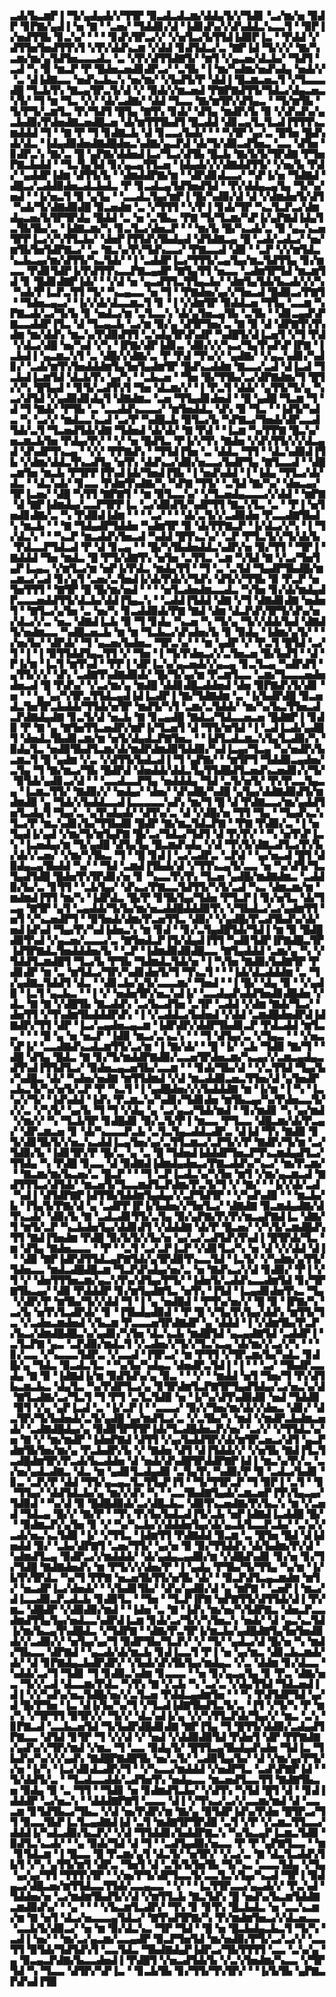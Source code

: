 ▃▟▞▙▃▆▛▐▝▜▞▄▟▄▟▞▞▜▜▛▝▉▃▟▃▟▃▆▞▟▟▄▜▞▞▜▟▊▝▃▞▆▞▅▝▉▟▛▝▊▛▇▞▄▟▐▝▅▝▇▝▝▃▅▞▝▜▟▟▊▞▟▝▐▟▊▟▚▞▞▟▚▟▟▃▚▃▃▜▝▝▉▛▐▞▅▟▜▜▙▝▊▃▚▞▝▝▝▝▊▟▚▜▛▃▞▞▝▞▅▜▃▞▙▜▜▟▐▟▉▛▐▃▝▝▛▟▟▝▞▟▜▜▅▜▅▟▜▜▚▜▝▞▛▞▟▟▚▃▆▝▞▟▟▝▊▟▜▟▃▞▃▝▇▛▐▟▝▜▞▞▞▝▇▞▚▃▆▞▆▞▄▜▟▜▅▃▃▃▟▃▝▃▝▞▛▞▟▜▜▟▇▜▞▝▆▜▝▞▄▃▅▞▟▃▙▞▝▜▟▜▝▃▟▝▚▝▉▝▆▃▛▝▛▝█▟▅▃▅▟▊▟▛▃▞▝▃▜▙▝▐▝▆▞▚▟▆▞▅▟▚▟▄▝▅▟▞▞▝▃▝▟▐▟▇▃▃▝▅▟▚▃▙▃▚▝▅▞▆▞▝▞▙▟▜▞▛▝▟▟▐▝█▃▆▃▅▃▜▝▞▜▃▃▃▟█▝▜▃▙▜▚▝▇▃▄▜▛▃▜▞▟▝▞▝▉▟▞▞▆▃▅▟▝▛▇▛▇▟▜▜▞▜▟▃▞▟▄▃▅▃▚▜▞▝▜▝▆▝▜▃▝▞▞▝▟▞▃▟▇▞▝▟▟▝▜▃▃▝▇▞▆▜▛▞▟▜▄▃▝▝▜▞▆▜▙▝▜▞▛▜▞▃▆▜▃▝▛▞▜▟▜▝█▜▄▝▇▜▚▝▊▟▞▝▟▜▄▝▆▟▛▞▙▝▉▝▞▟▚▟▚▞▄▃▙▟▉▞▛▟▅▟▇▃▅▟█▃▅▝▟▞▆▜▜▜▙▟▜▝█▃▟▟▝▟▊▃▄▜▃▜▃▟▐▜▜▜▚▃▆▟▟▟▝▜▝▝▇▝▛▝▜▝▊▟▇▃▙▝▟▝▊▃▃▞▙▟▞▝▝▝▚▜▛▝▄▞▃▝█▜▅▝█▟▚▟▞▟▃▝▐▟▄▟▉▟▅▟▇▟█▟▅▃▚▟▇▞▄▃▛▟▝▟▞▜▞▟▉▃▟▜▅▃▝▃▃▝▟▜▅▝▊▟▛▃▚▝▇▞▃▝█▝▄▛▇▞▟▟▅▟▐▃▞▜▃▞▟▜▙▝█▃▙▝▇▞▙▜▞▜▛▟▇▝▛▜▅▛▇▃▙▟▟▝▝▜▃▜▄▜▟▝▊▞▄▃▄▜▜▃▅▝▐▟▄▟▞▞▞▟▇▟▟▜▜▞▝▞▅▞▙▝▛▟▞▝▄▟▟▛▐▟▆▝▟▜▜▞▙▝▝▟▆▟▟▛▇▞▆▝▝▟▛▟▊▟▃▃▞▝▚▛▐▞▅▝▜▟▇▟▝▟█▃▞▃▟▟▉▟▅▃▟▃▙▟▃▝▛▝▊▃▟▃▄▜▟▜▅▟▜▟▝▝▛▞▟▟▄▃▄▜▄▝▜▞▚▞▅▟▝▝▐▞▅▃▜▝▉▝▄▜▄▝▝▃▃▟▃▜▄▞▆▛▐▝█▞▚▟▉▞▟▝▟▝▞▟▆▟▅▜▞▟▜▝▚▟▞▜▞▟▇▟▉▟█▝▉▃▅▟▆▝▃▝▞▜▜▜▝▝▞▛▐▝▊▟▞▜▛▝▚▃▜▃▛▃▞▟▆▟▄▃▅▞▙▜▛▜▛▟▄▝█▟▟▝▃▝▅▝▃▜▙▃▝▛▇▝▜▞▜▃▆▞▚▛▐▞▄▛▇▟▐▟▄▜▃▜▙▜▙▞▃▝▐▟▇▃▆▞▚▝▊▃▜▃▞▟▅▃▛▝▝▝▆▞▙▝█▞▚▃▟▞▃▝▉▝▄▃▚▃▅▜▛▛▐▃▞▞▚▜▜▃▙▞▝▟▅▛▐▜▜▟▚▜▙▟▄▟▝▟▜▟▇▃▄▝█▝▃▟▞▃▟▃▞▝▅▞▆▜▙▜▅▜▟▛▇▃▞▝▃▝▇▃▚▞▛▞▜▟▚▃▃▞▝▛▇▃▃▟▝▟▉▝▝▃▛▝▞▞▆▜▟▃▚▃▙▃▄▞▆▞▟▜▜▞▚▃▜▟▞▝▐▝▃▟▟▛▐▃▞▜▜▜▞▃▄▜▄▞▆▃▜▟▜▜▄▝▊▞▆▃▃▝▛▟▊▜▟▛▐▞▛▟▜▜▚▃▃▛▇▃▄▟▛▝▇▜▄▜▜▝▅▃▃▝▃▟▆▜▛▜▟▝▆▃▆▜▟▝▊▝█▟▊▟▇▛▐▟▞▝▝▞▟▝▅▝▄▃▟▜▜▃▜▜▄▃▙▞▝▟▆▜▄▜▟▞▙▃▟▞▞▞▚▝▚▟▞▛▐▃▛▃▜▜▝▜▞▝▚▃▄▃▃▝▅▝▜▝▝▛▇▟▅▞▄▞▞▜▅▃▟▝█▟▉▃▞▛▇▜▝▝▜▟▅▃▄▃▞▝▐▞▞▟▞▟▃▃▆▃▜▝▊▝▐▝▞▟▆▜▛▝▉▟▟▃▅▝▜▜▄▝▃▃▆▝▚▛▇▃▟▞▃▞▜▞▙▝▊▝▅▟▃▞▆▝▃▜▃▃▚▝▟▞▄▜▅▃▄▜▙▝▃▜▙▝▝▟▊▃▄▟▚▛▇▃▃▟▟▛▐▜▃▝▟▝▜▃▄▃▙▝▃▞▆▝▉▞▄▝▟▜▛▜▅▞▃▝▇▝▉▝▟▝▟▛▇▜▚▜▚▟▆▝▆▞▟▟▚▝▆▃▚▞▛▟▉▟▜▜▝▃▚▟▄▜▛▟▚▟▛▝▚▟█▜▞▟▐▃▅▜▝▞▜▝▛▟▝▞▟▃▞▟█▝▅▞▚▟▝▞▚▝▐▛▇▞▟▛▐▟▊▃▝▟▉▞▞▞▚▃▞▜▄▜▚▟▚▛▐▛▇▝▐▃▙▟▐▝▄▃▆▃▚▜▝▃▝▟█▞▞▟▇▞▃▝▛▝▛▟▝▜▚▞▞▝▄▟▇▞▝▞▄▃▚▟▊▞▚▟▊▞▝▃▟▞▆▜▚▜▅▟▟▟▆▜▄▜▅▜▄▟▆▜▛▝█▟▚▃▟▟▆▝▇▃▃▞▃▟▝▟▐▃▟▝▜▃▙▟▐▃▆▜▟▝▟▃▙▜▚▝▄▞▚▝▝▃▙▃▅▝▝▜▅▝█▞▜▜▙▞▃▞▟▛▇▟▆▞▜▝█▜▞▞▚▝█▜▄▟▝▝▊▜▞▃▟▜▚▜▝▜▅▝▟▃▆▞▞▝▐▝▛▃▜▝▟▟▞▝▄▜▜▞▜▞▄▝▚▃▞▟▜▟▝▞▄▟▉▟▊▟▄▜▝▟▇▟▆▃▝▃▅▝▜▜▄▟▊▟▅▟▝▝█▝▄▟█▝▜▃▆▝▜▝▟▝▜▝▇▟▞▝▛▜▙▝▃▝▃▃▟▟▚▃▃▃▞▝▆▜▅▟▟▃▝▟▚▝▉▝▜▃▝▝▐▟▜▞▚▟▃▝▚▝▃▞▞▝▆▟▃▃▚▃▟▝▃▞▛▝▚▟█▃▙▝▉▜▃▞▙▝▚▛▇▃▞▜▅▟▞▟▛▃▃▟▜▟▞▃▜▝▜▃▅▟▜▟▞▟▇▝▜▟▅▟▝▟▞▟▞▝▇▝▛▟▝▝▐▃▆▝▚▞▛▛▇▝█▃▚▞▅▃▆▃▙▜▅▝▛▟▄▞▛▞▝▝▞▝▅▝█▟▜▃▝▛▐▞▞▜▚▝▇▟▅▝▞▟▚▜▜▞▞▞▟▃▄▟▝▟▚▟▛▜▚▃▄▝▝▞▞▝▛▛▇▟▚▝▝▜▜▟▐▜▅▝▃▝▟▟▃▝▜▜▝▝▟▃▚▟▉▟▐▜▙▝▞▟▆▞▟▟▃▜▚▃▟▜▄▝▅▜▚▝▟▟▚▃▞▟▉▞▅▃▃▞▙▟▛▜▄▝▇▜▃▃▟▝▝▟█▃▆▜▅▝▆▃▙▝▛▜▛▛▐▜▚▟▐▟▞▜▅▟▐▜▙▝▐▝▅▟▚▟▟▝▐▝▐▟▄▝▜▜▃▞▟▞▟▃▝▝▟▃▚▟▞▝▊▃▃▝▛▟▆▜▚▟▇▞▚▝▚▛▇▝▜▜▞▝▃▜▟▝▇▞▚▞▝▟▅▃▄▞▜▛▐▃▅▞▝▟█▝▚▜▜▝▇▛▇▜▝▝▆▝▉▜▃▃▚▞▝▞▜▃▅▟▄▃▃▃▞▞▟▟▝▝▆▛▇▝▟▝▇▛▐▟▆▟▄▞▃▃▛▜▛▛▐▃▝▃▞▟▉▟▜▞▚▟▛▜▜▝▇▃▚▜▃▝▃▝▝▛▐▝▅▜▅▟▊▟▇▞▃▝▚▝▛▟▉▟▐▟▆▝▝▝▝▃▞▝▝▝▟▞▃▜▞▞▃▟▉▟▅▝▛▃▃▟▇▜▙▟▚▝▆▃▙▝▝▝▇▝▜▟▄▟▛▜▟▟▅▝▚▟▆▜▛▝▉▝▟▞▛▛▇▃▛▝▐▞▟▃▞▞▚▝▐▝▜▞▟▃▚▝▝▝▚▃▛▝▆▃▟▟▚▜▅▃▟▝▚▟▟▝█▜▚▃▚▞▝▃▛▝▛▜▃▜▞▞▜▞▟▞▙▝▛▟▃▃▛▜▟▃▟▝▛▝▟▝▊▃▄▝▝▝█▞▚▜▙▟▅▟▟▃▚▟▛▞▅▝▉▞▜▜▝▝▜▛▐▝▇▟▟▟▝▜▅▝▆▟▃▝█▝▛▜▞▟▇▜▚▝▅▜▅▝▃▜▜▃▝▃▆▝▚▜▟▝▇▝▞▃▞▜▅▜▄▛▐▃▄▃▝▞▆▜▃▞▆▝▅▛▐▞▛▟▃▝▆▟▄▜▜▝▝▜▝▃▝▃▜▟▝▜▄▟▛▜▙▟█▞▆▃▆▃▞▃▟▝▊▞▄▜▝▃▅▞▃▜▅▟▐▞▟▞▛▟▞▞▜▟▚▝▟▜▞▞▜▜▙▝▉▝▛▃▛▝▅▜▅▜▜▜▝▝▇▜▛▝█▝█▞▆▞▅▟▝▝▝▝▅▜▃▟▅▟▆▃▃▟▃▝▚▜▅▝▊▞▟▞▆▟▄▟▛▃▃▃▅▟▟▜▜▞▟▃▙▞▟▟▐▜▄▃▚▝▝▃▟▟▐▜▟▟▝▟▇▝▞▜▝▟▇▟▊▟▇▝▅▟▅▜▝▝▇▜▃▞▄▜▅▝▃▝▅▞▚▝▊▃▟▟▉▟▞▛▇▝▇▟▝▟▆▝▟▃▛▟▚▜▛▜▞▟▚▞▅▞▟▃▞▞▃▝▅▃▝▟▇▟▐▃▙▝▉▝▜▝▊▟▄▝▚▃▅▝▚▝▜▞▄▝▜▞▞▟▟▞▙▟▝▟▇▟▜▞▅▟▆▃▃▝▚▟█▃▅▃▙▝▆▝▆▝▜▃▙▃▞▟▚▟▅▞▙▝▊▝▉▟▄▝▐▟▆▞▄▜▞▝▝▞▅▞▙▞▝▟▛▟▞▝▜▝▄▃▅▞▙▟▅▃▝▜▛▃▚▞▝▝▆▝▄▟▛▝▞▝▛▃▜▝█▜▟▝▃▞▜▝▐▝▐▝▉▜▜▟▟▜▄▃▜▜▝▞▝▜▅▝▐▝▜▞▛▟▅▃▞▞▃▜▅▃▅▝█▞▙▟▜▝▝▟▝▛▐▞▆▝▐▃▜▝▆▜▚▟▝▝▛▛▐▝▟▛▐▃▚▞▄▃▅▟▞▞▄▃▄▝▊▃▜▃▄▝▚▟▛▟▜▝▄▜▜▞▞▞▝▟▚▝▃▟▇▜▚▟▇▟▉▟▞▝█▞▜▞▄▞▆▝▛▃▆▜▃▃▝▃▆▞▜▃▃▃▅▟▅▟▅▃▟▝█▝▛▟▚▞▝▞▃▞▆▞▄▝▆▟█▝▟▟▊▟█▃▟▟▅▟▝▟▅▝▉▛▇▟▚▜▞▟▊▝▅▝▝▝▄▝▄▞▚▜▛▃▜▜▟▃▄▟▐▟▐▃▟▛▐▝▇▞▜▟▇▟▆▝▃▝▐▞▙▟▛▟█▝▉▃▅▟▃▜▅▜▛▃▙▟▟▞▜▜▟▞▅▜▛▝▆▟▜▞▚▜▝▃▆▞▃▜▟▟▞▝▆▞▚▞▙▃▜▜▅▃▟▃▛▟▇▟▄▟▇▝▊▃▜▞▟▝▅▃▙▝▇▝▊▃▄▟█▝▇▟▃▞▜▟▃▃▅▃▅▝█▟▇▛▐▝▊▟▉▝▛▝▇▝▄▝▇▜▅▜▜▃▅▟▛▞▆▛▐▞▜▃▅▜▝▟▝▜▜▞▆▜▟▝▐▝▃▟▐▃▟▞▄▟█▜▝▟▅▟▃▜▙▟▊▃▆▞▆▝▅▜▞▟▄▟▃▛▇▜▅▃▝▝▐▟▜▃▟▃▆▃▚▜▄▜▃▟▉▞▚▝▉▟▄▜▃▝▅▟▉▜▙▟▜▃▆▞▟▞▆▟▛▟▆▟▉▜▟▟▉▞▚▟▐▃▄▞▜▃▄▝▚▞▅▟▛▞▙▃▆▃▜▝█▝▄▟▆▝▞▃▝▞▟▜▜▞▙▟▃▟▐▝▜▝▄▛▇▞▝▝▆▜▛▜▝▜▟▟▉▃▄▟▅▞▃▜▄▝▜▝▇▞▆▃▞▜▙▝█▟▛▟▝▟▅▟▟▞▟▟▃▜▄▜▜▟█▟▜▃▅▟▚▃▅▟▊▞▞▜▞▝▉▜▟▞▄▟▊▃▞▟▝▝▝▃▃▟▃▃▛▜▄▝▅▟▟▟▄▝▜▟▝▃▜▞▅▜▞▝▛▞▛▃▃▜▄▃▄▝▐▃▆▃▜▜▞▝▇▟▉▞▞▝▅▟▄▞▝▟▅▞▝▟▚▟█▞▚▟█▝▄▜▄▞▟▟▇▟▉▟▜▞▆▟▆▟▉▝▄▝▜▟▞▞▙▟▟▃▃▟▐▃▃▃▃▃▚▟▚▝▆▞▜▝█▝▟▝▛▟▇▃▃▞▆▞▄▟▟▜▅▜▃▟▄▜▝▜▄▞▃▝▄▜▚▟▄▟▞▝▟▜▚▞▃▝▟▝▞▟█▞▅▝▜▜▝▜▄▝▝▜▄▟▚▃▚▜▃▞▛▝▆▃▚▟▊▞▙▞▜▜▙▟▉▝█▟▛▝▇▞▆▃▜▟▃▛▇▝▝▛▇▝▛▟▉▞▃▝▐▝▅▜▄▟▐▞▄▟▝▞▆▞▜▞▆▜▄▛▇▝█▞▃▞▜▟▃▞▜▟▜▝▟▝▛▞▛▞▝▝▚▝▅▜▚▛▐▃▚▝▐▃▅▟▄▞▆▝▜▞▄▟█▝▟▜▄▜▄▝█▃▆▟▚▟▄▝▞▟▝▜▚▜▞▟▇▃▟▜▃▞▛▞▙▞▟▞▞▃▅▞▝▞▆▞▚▜▙▃▝▜▝▝█▝▊▟▐▝▃▞▃▟▛▃▝▃▛▟▝▝▄▞▅▃▟▝█▜▝▟▉▟▄▃▄▜▙▟▟▝▚▞▝▝▜▟▝▃▆▟▐▜▙▟▞▟▝▞▜▜▚▃▄▜▞▃▃▝▅▝▚▞▟▜▞▜▃▜▄▟▜▟█▝█▟▅▜▚▜▛▟▊▞▅▝▊▝▚▃▃▜▚▜▚▝▜▃▅▝▄▟█▞▆▟▇▟▆▃▝▃▟▟▉▞▙▞▃▝▊▜▜▝▝▃▙▜▄▞▝▟▚▃▞▛▇▃▃▜▟▜▜▞▚▜▞▃▟▝▚▃▝▟▆▃▆▞▆▝▆▟▆▟▐▜▜▝▆▞▚▝▐▟▛▟▃▝█▞▛▝▊▜▙▜▄▞▜▟▅▝▛▜▃▛▐▝▊▞▅▜▃▝▟▞▜▃▄▝▇▜▛▝▄▜▝▃▄▟▟▞▜▞▙▞▆▞▅▃▟▟█▟▟▟▉▜▚▝▞▜▙▟▃▞▃▞▄▟▆▜▜▝▅▜▝▞▚▃▅▟▛▜▝▝▉▜▅▟▞▟▆▞▛▃▅▜▜▃▝▟▉▞▝▞▄▟█▞▛▃▟▜▙▟▚▞▟▞▅▟▐▟▚▟▝▜▄▞▛▞▚▟▐▟▅▃▚▝▆▝▊▟▝▝▊▞▃▜▄▟█▜▟▞▜▟▐▝▆▝▉▝█▟█▟▉▜▚▟▝▞▄▃▅▞▃▃▃▞▃▝▇▜▅▟▃▛▐▜▞▟▄▟▐▜▜▝▚▟▊▜▟▛▐▛▇▟█▃▜▛▐▟▜▛▇▟▃▜▅▟▟▟▅▞▙▝▝▃▛▝▐▟▆▟▉▟▉▟█▃▃▝▇▜▄▟▟▟▝▃▆▞▄▝▚▝▞▜▟▟▜▃▆▟█▜▝▜▃▞▙▝▛▜▙▝▜▟▆▟▃▜▟▞▅▝▐▝▚▜▅▝▇▟▉▞▙▟▇▜▛▝▛▟▊▟▛▝▆▝▃▝▆▜▟▃▞▜▛▞▚▟▊▟▅▜▞▜▝▜▚▃▜▝▝▝▐▟▞▟▃▟▟▟▆▝▃▝▜▞▄▟▇▃▜▟▟▜▝▟▃▝▝▟▊▃▙▞▄▜▞▃▃▃▆▞▝▜▅▟▝▝▐▝█▞▝▟▄▝▉▝▝▞▄▟▉▝▐▃▜▝▄▃▙▃▝▝▐▝▞▝▅▟▅▜▛▞▅▃▚▟▐▞▝▃▃▟▄▟▚▟▟▜▅▟▊▟█▟▅▝▞▟▃▝▇▝▇▝▞▟█▜▙▝▇▃▟▟▚▝▃▞▙▃▟▜▅▝▃▜▛▝▃▟▟▝▞▟▆▝▇▟▞▜▃▞▝▟▅▜▜▝▞▜▚▟▆▜▙▟▟▟▛▟▚▝▐▝▞▃▟▟▃▞▙▟▅▟▝▞▟▟▝▃▆▟█▟▅▟▛▟▐▟▇▟▛▞▜▜▝▟▛▝▐▃▞▃▄▟▅▃▄▃▆▝▐▟▛▟▛▞▟▟▛▜▙▟▊▃▛▝▛▟▃▟▟▝▆▜▃▃▝▝▝▝█▝▄▝▅▝▅▃▛▝▐▟▉▝▆▃▞▃▚▃▚▝▝▝▜▝▟▜▄▞▃▝▞▜▄▃▝▝▝▞▅▃▚▛▐▞▝▃▃▟▇▟▚▃▟▃▆▜▜▞▃▞▆▝▐▝▇▞▟▞▝▝█▝▐▞▝▃▙▝▜▟▉▝▇▞▜▝▝▟█▝▟▜▄▝█▟▃▝▇▝▊▞▜▞▆▟▟▛▇▟▉▞▃▃▅▜▛▟▅▃▆▞▚▃▄▞▞▃▆▃▄▟▄▃▟▜▚▟▐▜▜▟▜▃▞▝▉▟▅▃▄▃▅▜▙▞▃▃▆▝▝▝▊▟▞▜▙▞▟▝▝▞▃▜▜▟▝▜▄▞▙▞▚▟█▃▝▟▞▝▚▟▅▞▅▟▇▝▆▜▜▟▆▟▝▞▟▝▆▃▟▟▉▃▅▃▜▜▅▞▟▝▄▜▅▟▛▃▙▃▜▞▚▞▅▜▞▃▛▝▛▝▚▃▜▝▐▝▄▟█▟▅▞▞▞▙▟▟▟▇▝▆▝▐▞▆▝▐▝▚▝▐▃▚▞▞▜▞▝▐▟▚▟▟▝▐▟▚▝▛▃▆▃▚▞▚▟▊▞▜▟▊▟▅▝▆▜▙▃▄▞▚▞▛▟▅▃▃▜▞▞▞▃▝▞▚▜▞▝▄▞▙▝▜▝▜▝▞▟▄▝▄▝▃▞▄▃▞▜▟▞▆▟▝▝▊▞▆▟▊▝▚▝▄▞▆▟▝▞▆▞▞▝▚▝▜▃▙▜▛▝▊▟█▟▊▝▉▞▃▜▞▛▐▝▆▃▃▝▛▜▃▃▝▟█▃▆▞▟▞▛▃▄▞▝▟▛▃▆▃▅▝▊▝▟▞▚▃▃▃▛▃▙▝▃▜▃▜▄▃▟▟▃▟▛▃▝▟▐▟▝▜▚▝▇▟▉▝▊▜▞▟▊▜▙▜▞▞▅▃▚▃▟▟▐▃▄▜▅▞▄▞▃▜▜▃▆▃▞▃▛▜▞▞▛▝▇▟▛▞▜▞▆▝▃▞▜▟▉▞▙▝▐▟▊▜▛▞▛▝█▞▃▝▄▝▃▝█▝▜▟▅▟▐▟▟▟▛▜▅▃▛▜▚▃▆▟▄▟▜▃▞▜▜▟▄▝▚▝▛▟█▝▊▃▃▝▟▝▉▟▇▟▐▟▆▟▄▟▅▃▞▛▇▃▟▟▚▞▚▃▞▝▆▞▛▃▆▞▝▝▇▃▆▞▆▞▙▃▅▞▃▝█▃▛▝▝▝▜▝▃▛▐▃▟▃▚▞▚▜▅▝▆▜▝▞▆▞▄▃▆▃▟▝▇▟▜▜▜▃▞▟▜▟▞▝▆▃▅▜▞▜▃▃▆▟▜▃▛▟▆▞▛▃▜▞▜▝▞▝▇▞▝▝▐▞▞▟▞▃▟▝▚▟▐▝▟▜▟▛▇▛▐▟▜▜▙▜▟▟▆▜▄▟▄▞▞▃▛▜▟▜▛▝▝▞▚▟▚▟▉▝▝▝▆▃▙▞▙▝▐▜▄▜▞▛▇▞▟▝▄▝▃▟▛▛▐▛▐▞▙▟▅▞▞▜▅▜▃▞▝▟▇▟▇▝▉▃▆▟▄▟▇▞▟▜▚▃▟▞▝▟▉▞▙▝▇▝▃▟▃▟▊▜▜▞▃▜▄▝▉▞▄▛▇▞▛▞▛▞▆▃▄▛▇▟▐▃▝▟▇▞▜▝▆▜▞▃▛▝▚▃▙▟▅▜▄▞▟▟▊▟▜▝▞▟▟▟▇▝▟▞▛▝█▃▅▞▝▞▚▜▞▃▆▟█▟▚▜▜▝▇▟▐▜▅▟▆▝▛▟█▝▉▞▙▜▞▞▙▞▅▝▄▞▃▞▃▟▜▟▚▜▚▟▐▝█▜▛▟▞▜▃▝▆▝▟▜▄▝▇▟▅▃▃▃▝▝▛▝▝▃▜▝▃▞▃▛▐▃▛▝▞▟▊▜▃▞▚▝▅▝▟▝▞▞▟▟▝▟▐▝▝▟▉▝▇▛▐▟▛▟▜▜▟▃▄▛▇▜▟▞▄▜▛▟▉▜▚▃▃▜▟▝▐▃▜▞▝▞▚▟▆▞▄▜▜▞▜▟▅▃▃▝▆▟▃▟█▟█▃▆▝▜▃▛▟▚▟▄▞▅▞▃▝▅▝▇▟▚▃▞▞▟▝▊▟▉▞▝▛▐▝▞▜▝▞▝▟▅▜▜▜▅▃▆▞▄▃▚▜▚▞▟▜▄▞▛▜▞▝▐▟▅▜▞▃▟▟▚▃▃▟▆▜▟▝▊▞▜▛▇▜▙▃▄▞▝▟▉▝▛▟▟▟▛▝▊▞▆▜▄▟▇▜▃▝▅▜▚▝▐▜▟▝▐▃▄▟▊▟▅▜▚▃▝▜▄▝▞▟▛▞▛▝▆▜▙▞▜▞▞▟▟▝▜▝▐▝▄▝▅▟█▟▝▝▛▜▚▞▅▞▞▝█▝▉▝▐▛▇▞▚▝▃▞▙▝▅▜▚▜▃▟▛▟▞▝▊▝▐▜▙▟▄▟▉▟▝▝▛▝█▝▞▜▄▜▚▜▄▞▟▟▚▝▆▜▜▞▜▃▝▞▃▟▅▃▆▟▅▟▝▞▙▃▆▝▛▃▃▃▅▜▛▟▇▟▛▝▄▝▟▟▟▝▐▝▞▟▆▜▙▞▛▃▛▞▙▃▞▟▆▟█▟█▃▚▞▄▟▊▞▚▜▅▝▟▃▚▃▙▝▆▟█▜▟▝▄▃▄▟▇▜▟▝▃▟▟▛▐▝▃▜▃▛▇▝▄▃▝▃▛▟▉▞▆▟▃▜▝▞▃▟▅▞▞▜▞▞▜▃▚▃▄▝▟▞▆▞▞▃▞▞▚▝▝▝▊▞▃▃▝▞▚▃▃▃▜▟▛▃▝▞▃▃▟▝▐▜▛▃▞▝▆▝▛▜▜▝▞▜▛▃▆▞▙▞▚▟▃▝▊▟█▞▄▝▜▟▃▝▉▃▟▃▜▃▝▝▚▞▙▞▚▟▄▃▝▟▅▟▛▃▜▟▐▝▐▝▝▝▃▞▝▜▙▟▛▃▃▟▄▝▇▝▉▝▐▟▇▟▐▞▆▝▉▟▜▟▚▞▄▝▉▃▝▝▝▞▝▝▆▟▟▝▅▜▝▜▅▞▜▝▛▞▟▜▙▃▆▃▙▃▝▟▄▜▃▝▚▞▛▟▛▜▃▞▄▝▊▜▛▟▆▜▃▛▇▜▛▜▄▟▜▟▄▞▃▞▅▃▚▞▟▝▇▜▃▟▇▞▃▞▜▃▜▝▜▝▛▜▝▃▜▃▜▟▉▝▅▝▐▞▚▞▟▜▚▟▉▟▉▝▅▟▝▜▟▟▉▝▉▜▝▞▄▝▄▛▐▃▟▝▃▝▐▞▃▛▐▝▝▃▃▃▞▝▉▞▞▜▅▞▆▞▟▞▞▟▅▃▝▟▊▞▝▟▃▜▛▞▜▞▙▟▅▟▞▃▜▞▄▟█▝▄▞▆▟▜▃▞▃▝▞▃▜▙▞▚▝▆▟▝▞▆▟▛▃▙▟▆▃▅▟▞▝▃▟▇▟█▟▄▞▄▝▉▟▉▜▛▜▜▛▐▟▞▜▃▟█▟▅▃▛▞▅▞▝▃▞▞▝▞▜▜▟▃▚▞▅▝▇▝▞▝▆▞▆▟▛▝▐▟▅▛▇▟▝▟▜▜▝▞▄▞▙▟▟▜▛▞▟▞▆▜▛▃▅▃▞▟▜▝▄▃▛▟▆▜▙▜▅▞▆▞▄▝▛▃▙▟▛▞▙▝▞▝▇▟▅▝▟▜▝▟▐▜▟▟▞▞▝▞▅▜▙▝▇▟▐▜▃▜▃▟█▟▆▜▛▞▛▃▟▞▙▃▟▟▅▝▟▝▅▟▞▟▚▟█▜▛▟▟▛▇▛▐▟▐▝▆▃▚▞▛▞▃▝▃▞▅▞▄▟▃▟▇▃▝▟▃▝▆▝▄▟▊▜▃▟▄▟▉▝▃▜▄▜▚▝▚▟▉▞▛▝▉▝▃▟▃▞▙▟▊▝▊▃▝▃▛▞▛▝▟▟▝▜▜▞▄▃▄▃▜▃▜▜▄▛▐▜▝▝▜▞▜▜▛▃▛▝▜▝▉▛▐▝▃▜▝▝▊▝▜▜▄▞▝▟▟▜▟▃▙▞▄▝▆▞▞▟▚▝▚▝▝▃▃▜▙▟▇▜▄▟▞▃▆▃▅▛▐▜▚▜▄▃▄▞▜▟▉▟▝▝▚▞▟▝▉▝█▟█▟▉▟▞▃▞▟█▃▙▃▝▟▉▜▚▃▅▟▇▞▛▞▙▃▚▝▆▝▞▃▅▟▝▜▟▃▄▝█▞▞▝▇▞▛▝▝▜▚▝▛▞▙▞▙▟▃▟▐▜▞▃▙▝▅▛▐▟▇▟▐▃▟▟█▝█▞▝▝▉▟▆▃▛▞▄▜▅▝▊▝▞▝▚▞▚▃▙▞▞▟▟▟▅▜▄▞▟▞▄▃▙▜▃▃▛▃▙▞▝▃▚▞▞▃▟▞▅▃▚▃▜▟▉▝▐▞▝▞▜▜▃▝▐▟▆▜▜▝▛▟▇▟▟▝▉▃▆▝▃▝█▜▅▝█▟▝▟▐▟▅▟▟▝▉▞▝▃▙▞▟▛▇▜▝▃▅▞▜▜▞▝▄▞▅▝▉▝▉▞▜▜▟▟▚▝▟▞▙▟▆▞▛▞▟▝▚▟▆▟▜▃▄▝▉▟▛▃▞▞▆▟▟▟▞▝▟▞▄▟▄▃▄▟▉▞▆▝▞▟█▟▚▟▊▝▊▞▅▝▊▞▜▞▜▟█▝▇▟▇▟▅▟▚▝▆▝▛▜▞▞▞▟▅▞▛▝▐▝▄▟▄▝▛▜▙▞▜▞▜▜▄▝▚▞▆▝▐▞▙▜▚▜▛▟▃▝▚▞▜▝▛▛▇▝▅▃▅▜▙▜▜▞▅▜▙▝▟▞▝▝▉▃▛▟▜▃▄▃▆▟▆▝▆▜▞▝▅▃▟▛▐▃▞▟▅▟▞▝▝▞▙▟▊▜▙▞▝▟▚▞▄▟▉▞▟▝▄▝▆▛▇▝▝▃▅▛▐▝▆▃▞▟▐▃▃▟▉▃▛▃▟▃▙▝▊▟▉▜▃▝▝▜▅▝▝▜▃▛▐▛▇▝▅▛▇▜▜▞▟▜▜▟▞▟▐▝▛▞▆▃▝▟█▟▛▝▞▟▉▟▉▞▆▟▝▝▐▟▅▝▃▝▇▝▐▟▚▝▆▞▅▞▚▜▟▛▇▃▝▟▅▃▛▃▃▟▆▟▜▜▄▜▄▞▅▟▃▃▚▟▛▟▐▃▆▝▊▟▞▃▞▜▞▞▚▜▅▃▚▝▅▟▞▝▟▝▄▃▚▃▜▟▐▞▆▞▙▃▄▜▚▟█▟▃▝▞▜▟▛▇▝▝▟▇▞▛▃▜▛▐▞▆▃▙▞▄▟█▟▇▜▄▜▅▜▅▟▉▟▞▞▃▟▉▞▞▝▅▜▄▞▄▞▜▝▉▟▛▜▙▞▜▃▛▞▝▞▝▜▞▝▄▟▃▞▟▝█▞▅▝▚▝▆▟▞▜▙▃▃▝▟▛▇▟▝▝▄▃▟▞▟▞▆▃▙▝▊▟▐▃▃▜▝▛▐▝▅▝▄▞▆▃▝▟▊▃▙▃▆▟▞▟▞▝▟▝▊▛▇▟▄▃▙▟▛▟▛▞▝▞▙▟▞▟▚▜▙▜▄▞▆▟▄▃▝▞▃▝▟▟▆▝▊▞▟▃▃▝▚▟▟▞▃▞▜▝▜▟▊▝▜▝▊▟▉▃▚▟▆▝▊▃▃▃▝▝▅▝▊▞▄▃▄▜▄▝▊▝▛▃▝▟▇▞▅▃▝▜▞▞▃▟▝▟▃▃▆▞▛▟▃▝▚▜▚▝▇▝▞▃▙▝▚▝▃▞▃▝▞▟▄▜▜▟▝▜▟▃▅▟▐▟▐▝▞▞▚▟▚▞▅▃▜▟█▞▅▞▞▃▜▃▅▝▛▟▟▃▄▟▆▜▅▝▝▝▚▝▛▟▜▟▛▜▟▝▄▞▟▝█▞▛▜▅▝▐▃▝▟▐▞▙▞▚▞▜▝▞▜▃▟▐▟▇▜▙▟▜▃▜▞▃▝▐▜▝▞▜▞▚▝▛▝▆▞▚▝▞▜▛▜▜▝▉▜▛▞▞▝▜▞▞▝▟▃▚▟▐▞▄▝▞▞▚▜▜▃▛▟▞▜▄▞▞▝▆▃▝▃▚▝▊▛▇▃▟▝▃▃▙▃▅▜▟▝▜▞▙▟▛▟█▟▊▟▇▝▇▛▐▜▄▝▜▝█▜▜▞▟▟▉▞▃▟▄▟▜▛▇▃▃▝▟▜▟▝▊▜▛▝▜▝▞▞▟▝▞▝▅▟▝▞▟▟▉▟▉▜▟▝▛▟▅▜▝▟▛▝▛▛▇▟▇▞▄▟▚▞▞▜▛▞▆▟▝▞▆▃▝▜▝▃▃▝▉▟▄▜▞▝█▜▜▃▄▜▙▟▄▟▚▟▅▝▜▟▐▃▝▜▙▟▚▞▚▞▞▞▄▟▚▝▇▟█▛▇▟█▜▙▝▅▞▃▜▞▝▃▟▉▜▄▞▙▞▝▟▝▞▆▞▄▞▛▜▞▞▅▝▐▞▚▝▐▃▞▟▊▟▃▟▛▞▜▝▝▞▚▃▃▞▆▟▟▟▝▞▅▟▛▜▃▝▃▟▚▛▇▛▐▟▝▝▜▞▟▟▜▞▃▝▝▜▃▟▃▃▟▟▞▃▟▜▅▜▚▝▅▟▄▃▃▝▆▃▅▟▜▃▃▜▜▝▇▟▇▜▙▃▅▝▉▟▄▝▉▝▃▝▜▜▝▝▜▟▊▝▅▝▊▟▆▟▜▃▙▞▝▞▟▜▚▝▚▜▟▝█▜▝▟▝▝▊▟▐▟▟▟▛▝▃▞▅▃▚▝▝▟▟▟▇▛▇▜▝▃▃▃▝▟▐▝▞▜▚▃▞▃▞▞▃▃▆▞▆▟▝▟▝▃▃▃▆▝▊▜▟▜▙▃▞▜▙▃▝▞▟▝▅▞▛▟▛▞▆▝▇▞▄▝▉▜▟▛▐▟▚▞▛▟▅▝█▜▛▃▞▜▜▝▉▃▃▜▙▛▐▃▜▃▄▟▇▟▐▟▝▃▜▝▆▟▇▜▛▜▛▟▉▝▃▜▝▞▛▝▞▃▆▃▜▜▃▃▞▟▟▟▐▞▚▟▃▟▉▞▙▃▛▞▝▞▟▝▜▜▟▟▊▞▙▟▟▛▇▃▚▝▚▞▙▃▄▛▐▃▆▃▜▟▉▝▉▟▜▃▚▃▟▞▝▝▄▝▉▟▞▜▟▝▟▝▜▝▝▃▟▜▄▟▉▞▅▃▃▝▛▝▛▝▄▛▇▜▃▃▝▝▆▝▊▜▟▃▆▝▐▝█▃▃▝█▝▛▃▆▞▄▜▝▟▃▜▞▝▅▜▛▞▝▞▃▞▃▝▇▝▟▃▜▃▟▟▚▜▙▜▝▞▚▝▄▜▜▞▆▜▝▟▛▃▝▜▅▜▝▟▝▃▜▞▙▜▅▜▙▝▜▞▚▃▝▃▃▃▜▟▄▝▞▜▄▝▄▞▄▞▜▜▝▜▜▜▚▜▛▝▝▞▅▞▛▜▞▟▛▜▃▃▜▞▃▃▜▃▚▜▄▞▚▃▟▝▜▛▐▝▉▟▄▃▞▟█▃▅▞▆▜▜▟▃▃▜▜▟▞▃▃▄▃▃▝▝▞▝▝▐▃▜▜▛▃▃▞▄▃▟▞▞▝▛▃▚▟▝▜▟▟▅▞▅▝▃▞▆▟▆▜▙▟▜▞▞▟▝▞▆▜▜▃▙▝▇▃▜▟▚▝█▝▅▟▚▞▙▃▆▜▟▟▇▃▆▟▉▟▚▞▝▝▄▝▝▝▝▞▙▃▆▜▃▟▛▞▝▜▚▝▊▝▊▜▚▝█▃▙▟▃▝▅▝▃▃▚▃▆▞▆▝▇▝▅▜▝▟▃▞▅▃▃▃▄▜▟▃▞▝▇▜▚▟▜▛▇▞▚▝▛▞▆▟▆▜▅▃▞▞▟▃▅▃▃▝▃▃▙▜▞▟▉▃▞▝▅▝▆▝▉▞▟▃▚▃▝▜▛▝▜▟▝▝█▝▅▝█▃▙▟▄▃▙▃▜▝▜▞▚▝▃▟▐▝▅▞▝▝▆▞▃▞▄▃▆▞▃▃▄▟▛▝▉▃▛▜▅▜▟▝▆▞▅▟▉▞▛▜▞▃▞▃▞▞▝▃▃▜▜▝▉▜▟▞▜▟▜▟▚▜▝▃▃▜▟▃▝▜▙▟▇▟▄▛▐▟▛▃▞▜▙▜▜▜▜▝▃▃▝▃▚▞▄▝▄▝▉▃▄▃▛▟▇▞▙▃▃▟▅▟▐▝▛▟█▜▝▞▅▃▟▜▟▞▙▝▞▃▚▜▅▟▆▞▚▃▃▝▞▜▛▜▟▝▚▝▜▃▃▝▟▜▛▞▚▛▐▃▝▝▊▃▙▜▙▝▊▞▜▜▞▜▚▜▛▞▝▝▐▞▙▜▙▝▄▛▇▃▛▟▚▟▐▜▉
